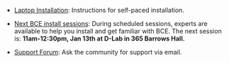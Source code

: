  - [Laptop Installation](laptop-installation.html): Instructions for self-paced installation.

 - [Next BCE install sessions](help.html): During scheduled sessions, experts are available to help you install and get familiar with BCE. The next session is: **11am-12:30pm, Jan 13th at D-Lab in 365 Barrows Hall.**

 - [Support Forum](https://groups.google.com/forum/#!forum/ucb-bce): Ask the community for support via email.
